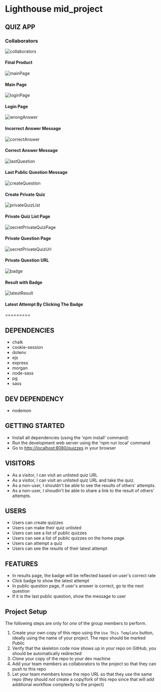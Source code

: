 # Lighthouse mid_project
## QUIZ APP

### Collaborators
![collaborators](docs/collaborators.png)

#### Final Product
![mainPage](docs/mainAfterLogin.png)
#### Main Page

![loginPage](docs/loginPage.png)
#### Login Page

![wrongAnswer](docs/wrongAnswer.png)
#### Incorrect Answer Message

![correctAnswer](docs/correctAnswer.png)
#### Correct Answer Message

![lastQuestion](docs/lastQuestion.png)
#### Last Public Question Message

![createQuestion](docs/createQuestion.png)
#### Create Private Quiz

![privateQuizList](docs/privateQuizList.png)
#### Private Quiz List Page

![secretPrivateQuizPage](docs/secretPrivateQuizPage.png)
#### Private Question Page

![secretPrivateQuizUrl](docs/secretPrivateQuizUrl.png)
#### Private Question URL

![badge](docs/badge.png)
#### Result with Badge

![latestResult](docs/latestResult.png)
#### Latest Attempt By Clicking The Badge





=========

## DEPENDENCIES
- chalk
- cookie-session
- dotenv
- ejs
- express
- morgan
- node-sass
- pg
- sass

## DEV DEPENDENCY
- nodemon

## GETTING STARTED
- Install all dependencies (using the 'npm install' command)
- Run the development web server using the 'npm run local' command
- Go to <http://localhost:8080/quizzes> in your browser


## VISITORS
- As a visitor, I can visit an unlisted quiz URL
- As a visitor, I can visit an unlisted quiz URL and take the quiz.
- As a non-user, I shouldn't be able to see the results of others' attempts.
- As a non-user, I shoudln't be able to share a link to the result of others' attempts.


## USERS
- Users can create quizzes 
- Users can make their quiz unlisted
- Users can see a list of public quizzes
- Users can see a list of public quizzes on the home page
- Users can attempt a quiz
- Users can see the results of their latest attempt


## FEATURES
- In results page, the badge will be reflected based on user's correct rate
- Click badge to show the latest attempt
- In public question page, if user's answer is correct, go to the next question
- If it is the last public question, show the message to user




## Project Setup

The following steps are only for _one_ of the group members to perform.

1. Create your own copy of this repo using the `Use This Template` button, ideally using the name of your project. The repo should be marked Public
2. Verify that the skeleton code now shows up in your repo on GitHub, you should be automatically redirected
3. Clone your copy of the repo to your dev machine
4. Add your team members as collaborators to the project so that they can push to this repo
5. Let your team members know the repo URL so that they use the same repo (they should _not_ create a copy/fork of this repo since that will add additional workflow complexity to the project)